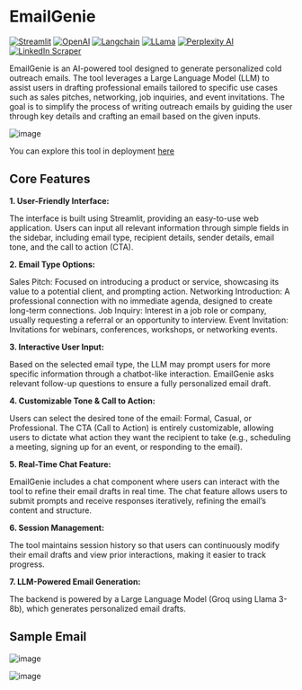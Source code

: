 # EmailGenie
[![Streamlit](https://img.shields.io/badge/-Streamlit-FF4B4B?logo=Streamlit&logoColor=white)](https://streamlit.io/)
[![OpenAI](https://img.shields.io/badge/-OpenAI-412991?logo=OpenAI&logoColor=white)](https://openai.com/)
[![Langchain](https://img.shields.io/badge/-Langchain-gray)](https://langchain.com/)
[![LLama](https://img.shields.io/badge/-LLama-7932a8?logo=LLama&logoColor=white)](https://llama.ai/)
[![Perplexity AI](https://img.shields.io/badge/-Perplexity%20AI-232f3e?logo=Perplexity&logoColor=white)](https://www.perplexity.ai/)
[![LinkedIn Scraper](https://img.shields.io/badge/-LinkedIn%20Scraper-0077B5?logo=LinkedIn&logoColor=white)](https://linkedin.com/)


EmailGenie is an AI-powered tool designed to generate personalized cold outreach emails. The tool leverages a Large Language Model (LLM) to assist users in drafting professional emails tailored to specific use cases such as sales pitches, networking, job inquiries, and event invitations. The goal is to simplify the process of writing outreach emails by guiding the user through key details and crafting an email based on the given inputs.

![image](https://github.com/user-attachments/assets/99909340-8898-4d32-a3c7-e62e9b2db471)

You can explore this tool in deployment [here](https://emailgenie.onrender.com/)
## Core Features

**1. User-Friendly Interface:**

The interface is built using Streamlit, providing an easy-to-use web application.
Users can input all relevant information through simple fields in the sidebar, including email type, recipient details, sender details, email tone, and the call to action (CTA).

**2. Email Type Options:**

Sales Pitch: Focused on introducing a product or service, showcasing its value to a potential client, and prompting action.
Networking Introduction: A professional connection with no immediate agenda, designed to create long-term connections.
Job Inquiry: Interest in a job role or company, usually requesting a referral or an opportunity to interview.
Event Invitation: Invitations for webinars, conferences, workshops, or networking events.

**3. Interactive User Input:**

Based on the selected email type, the LLM may prompt users for more specific information through a chatbot-like interaction.
EmailGenie asks relevant follow-up questions to ensure a fully personalized email draft.

**4. Customizable Tone & Call to Action:**

Users can select the desired tone of the email: Formal, Casual, or Professional.
The CTA (Call to Action) is entirely customizable, allowing users to dictate what action they want the recipient to take (e.g., scheduling a meeting, signing up for an event, or responding to the email).

**5. Real-Time Chat Feature:**

EmailGenie includes a chat component where users can interact with the tool to refine their email drafts in real time.
The chat feature allows users to submit prompts and receive responses iteratively, refining the email’s content and structure.

**6. Session Management:**

The tool maintains session history so that users can continuously modify their email drafts and view prior interactions, making it easier to track progress.


**7. LLM-Powered Email Generation:**

The backend is powered by a Large Language Model (Groq using Llama 3-8b), which generates personalized email drafts.



## Sample Email

![image](https://github.com/user-attachments/assets/e0c51aa2-886e-4192-a302-1d4a6394e9f3)


![image](https://github.com/user-attachments/assets/3b7cb8e6-784f-4856-b5b9-b01a8583b33a)





